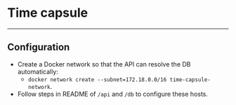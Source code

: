 # Time capsule

---

## Configuration
- Create a Docker network so that the API can resolve the DB automatically:
  - `docker network create --subnet=172.18.0.0/16 time-capsule-network`.
- Follow steps in README of `/api` and `/db` to configure these hosts.
